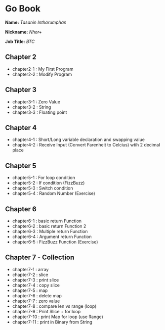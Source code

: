 # Go Book

**Name:** *Tasanin Intharumphan*

**Nickname:** *Nhor+*

**Job Title:** *BTC*

## Chapter 2

* chapter2-1 : My First Program
* chapter2-2 : Modify Program

## Chapter 3

* chapter3-1 : Zero Value
* chapter3-2 : String
* chapter3-3 : Floating point

## Chapter 4

* chapter4-1 : Short/Long variable declaration and swapping value
* chapter4-2 : Receive Input (Convert Farenheit to Celcius) wtih 2 decimal place

## Chapter 5

* chapter5-1 : For loop condition
* chapter5-2 : If condition (FizzBuzz)
* chapter5-3 : Switch condition
* chapter5-4 : Random Number (Exercise)

## Chapter 6

* chapter6-1 : basic return Function
* chapter6-2 : basic return Function 2
* chapter6-3 : Multiple return Function
* chapter6-4 : Argument return Function
* chapter6-5 : FizzBuzz Function (Exercise)

## Chapter 7 - Collection

* chapter7-1 : array
* chapter7-2 : slice
* chapter7-3 : print slice
* chapter7-4 : copy slice
* chapter7-5 : map
* chapter7-6 : delete map
* chapter7-7 : zero value
* chapter7-8 : compare len vs range (loop)
* chapter7-9 : Print Slice + for loop
* chapter7-10 : print Map for loop (use Range)
* chapter7-11 : print in Binary from String